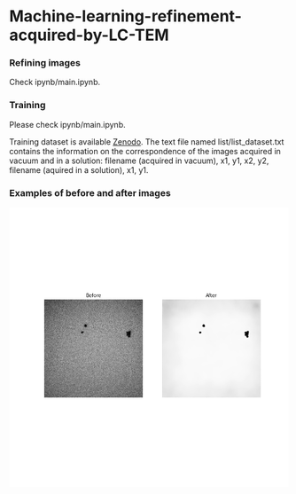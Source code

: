 # Machine-learning-refinement-acquired-by-LC-TEM

### Refining images
Check ipynb/main.ipynb.

### Training 
Please check ipynb/main.ipynb.

Training dataset is available [Zenodo](https://doi.org/10.5281/zenodo.10042733).
The text file named list/list_dataset.txt contains the information on the correspondence of the images acquired in vacuum and in a solution: filename (acquired in vacuum), x1, y1, x2, y2, filename (aquired in a solution), x1, y1.



### Examples of before and after images

![ipynb/output.png](ipynb/output.png)
